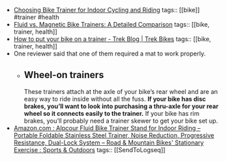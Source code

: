 - [Choosing Bike Trainer for Indoor Cycling and Riding](https://www.shutuplegs.org/choosing-bike-trainer/#:~:text=Fluid%20trainers%20are%20a%20little,extra%2C%20this%20is%20my%20pick.)
  tags:: [[bike]] #trainer #health
- [Fluid vs. Magnetic Bike Trainers: A Detailed Comparison](https://indoorcyclinglove.com/fluid-vs-magnetic-bike-trainers)
  tags:: [[bike, trainer, health]]
- [How to put your bike on a trainer - Trek Blog | Trek Bikes](https://blog.trekbikes.com/en/2020/10/07/how-to-put-your-bike-on-a-trainer/)
  tags:: [[bike, trainer, health]]
- One reviewer said that one of them required a mat to work properly.
	- ## Wheel-on trainers
	  These trainers attach at the axle of your bike’s rear wheel and are an easy way to ride inside without all the fuss. **If your bike has disc brakes, you’ll want to look into purchasing a thru-axle for your rear wheel so it connects easily to the trainer.** If your bike has rim brakes, you’ll probably need a trainer skewer to get your bike set up.
- [Amazon.com : Alpcour Fluid Bike Trainer Stand for Indoor Riding – Portable Foldable Stainless Steel Trainer, Noise Reduction, Progressive Resistance, Dual-Lock System – Road & Mountain Bikes' Stationary Exercise : Sports & Outdoors](https://www.amazon.com/Alpcour-Fluid-Bike-Trainer-Stand/dp/B07PYHJ582/ref=sr_1_2_sspa?dib=eyJ2IjoiMSJ9.B52UMU6VWgimXEU-dj0PyCLXW7qogWe5xApVXduVai6kRa2ebTNzw45TyaHTZYoj-AyOreC0_QPaVqCGYX6ymz-8dL-MVKuiGWgLxfhYHZzNk-kvq-HIqAX4_2JvRe7KmcibyCI0hzcsqdIoQI6VvhbRs2yWX3pRgJuq5lThfGxzquJDH6roRvSegsNi1rwsIegTV0tp40OdcYXO-YiHlVx_qdmoezhfH93EegbgkwDCJaRv9yw5hnjblIqvf-wqMZRGc7RLgooE889XFKU83xIhpF2q0w2Lo07b4GdJfXc.AMj00mDj9XtzeAW9TfviMigyHT-991mMHB-ifWf-ZxY&dib_tag=se&keywords=fluid+bike+trainer&qid=1751294108&sr=8-2-spons&sp_csd=d2lkZ2V0TmFtZT1zcF9hdGY&psc=1&smid=A31YWLIJVDOO4Z)
  tags:: [[SendToLogseq]]